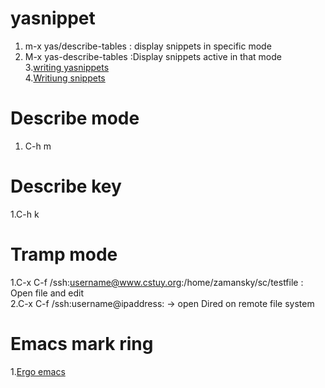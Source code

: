 # yasnippet
1. m-x yas/describe-tables  : display snippets in specific mode       
2. M-x yas-describe-tables  :Display snippets active in that mode     
3.[writing yasnippets](http://cupfullofcode.com/blog/2013/02/26/snippet-expansion-with-yasnippet/index.html)    
4.[Writiung snippets](https://joaotavora.github.io/yasnippet/snippet-development.html#orge2b38b9)


# Describe mode
1. C-h m

# Describe key
1.C-h k

# Tramp mode
1.C-x C-f /ssh:username@www.cstuy.org:/home/zamansky/sc/testfile   : Open file and edit          
2.C-x C-f /ssh:username@ipaddress:  -> open Dired on remote file system


# Emacs mark ring   
1.[Ergo emacs](http://ergoemacs.org/emacs/emacs_jump_to_previous_position.html)    



